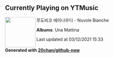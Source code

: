 ## Currently Playing on YTMusic

[<img align="left" width="100" src="https://lh3.googleusercontent.com/5JACzb28QFLYLjXi2_6eSLu1KHu7NqzhNfSrHqICMZv5SRDItZ4k79BQUaAa1nPNNmiYE_rOqpj7RdWV">](https://music.youtube.com/watch?v=PhXEL2FRSag)

루도비코 에이나우디 - Nuvole Bianche

**Albums**: Una Mattina

Last updated at 03/12/2021 15:33

#### Generated with [20chan/github-now](https://github.com/20chan/github-now)


<!--
**20chan/20chan** is a ✨ _special_ ✨ repository because its `README.md` (this file) appears on your GitHub profile.

Here are some ideas to get you started:

- 🔭 I’m currently working on ...
- 🌱 I’m currently learning ...
- 👯 I’m looking to collaborate on ...
- 🤔 I’m looking for help with ...
- 💬 Ask me about ...
- 📫 How to reach me: ...
- 😄 Pronouns: ...
- ⚡ Fun fact: ...
-->
